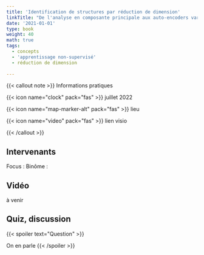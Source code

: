 ```yaml
---
title: 'Identification de structures par réduction de dimension'
linkTitle: "De l'analyse en composante principale aux auto-encoders variationnels"
date: '2021-01-01'
type: book
weight: 40
math: true
tags:
  - concepts
  - 'apprentissage non-supervisé'
  - réduction de dimension
  
---
```


{{< callout note >}}
Informations pratiques

{{< icon name="clock" pack="fas" >}} juillet 2022

{{< icon name="map-marker-alt" pack="fas" >}} lieu

{{< icon name="video" pack="fas" >}} lien visio

{{< /callout >}}

## Intervenants

Focus : 
Binôme : 

## Vidéo

à venir

<!-- {{< youtube rfscVS0vtbw >}} -->

## Quiz, discussion

{{< spoiler text="Question" >}}

On en parle
{{< /spoiler >}}
